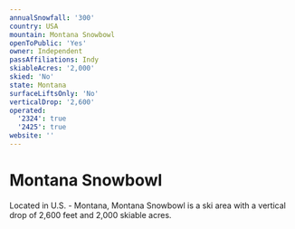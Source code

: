 ```yaml
---
annualSnowfall: '300'
country: USA
mountain: Montana Snowbowl
openToPublic: 'Yes'
owner: Independent
passAffiliations: Indy
skiableAcres: '2,000'
skied: 'No'
state: Montana
surfaceLiftsOnly: 'No'
verticalDrop: '2,600'
operated:
  '2324': true
  '2425': true
website: ''
---
```



# Montana Snowbowl

Located in U.S. - Montana, Montana Snowbowl is a ski area with a vertical drop of 2,600 feet and 2,000 skiable acres.
